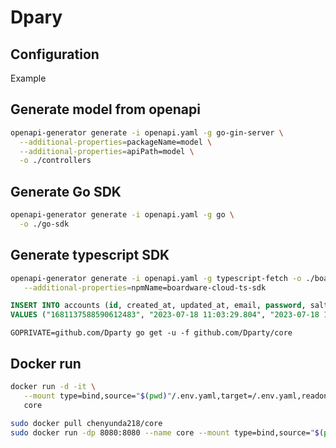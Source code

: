 # Dpary

## Configuration

Example

## Generate model from openapi

```bash
openapi-generator generate -i openapi.yaml -g go-gin-server \
  --additional-properties=packageName=model \
  --additional-properties=apiPath=model \
  -o ./controllers
```

## Generate Go SDK

```bash
openapi-generator generate -i openapi.yaml -g go \
  -o ./go-sdk
```

## Generate typescript SDK

```bash
openapi-generator generate -i openapi.yaml -g typescript-fetch -o ./boardware-cloud-ts-sdk \
   --additional-properties=npmName=boardware-cloud-ts-sdk
```

```sql
INSERT INTO accounts (id, created_at, updated_at, email, password, salt, role)
VALUES ("1681137588590612483", "2023-07-18 11:03:29.804", "2023-07-18 11:03:29.804", "dan.chen@boardware.com", "46c24ad86e9fc5a707b495211363fa9cf0bfe7f5a0413d643e0f477ef597355ca9c4cdba87262fe3b9f6782bfa8d82e4f9c51be6843099301fdc570fe91694c6", 0x5F8038706A82641DA0BF2433079F375A, "ROOT");
```

```
GOPRIVATE=github.com/Dparty go get -u -f github.com/Dparty/core
```

## Docker run

```bash
docker run -d -it \
   --mount type=bind,source="$(pwd)"/.env.yaml,target=/.env.yaml,readonly \
   core
```

```bash
sudo docker pull chenyunda218/core
sudo docker run -dp 8080:8080 --name core --mount type=bind,source="$(pwd)"/.env.yaml,target=/app/.env.yaml chenyunda218/core
```
